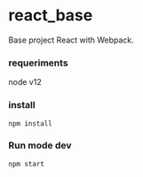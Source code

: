 # react_base
Base project React with Webpack.

### requeriments
node v12

### install
``` 
npm install
```
### Run mode dev 
```
npm start
```
